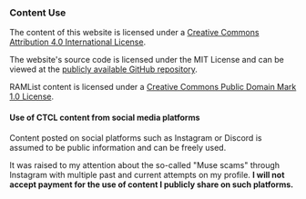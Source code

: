 ### Content Use
The content of this website is licensed under a [Creative Commons Attribution 4.0 International License](http://creativecommons.org/licenses/by/4.0/). 

The website's source code is licensed under the MIT License and can be viewed at the [publicly available GitHub repository](https://github.com/ctcl-bregis/ctclsite-python).

RAMList content is licensed under a [Creative Commons Public Domain Mark 1.0 License](http://creativecommons.org/publicdomain/mark/1.0/).

#### Use of CTCL content from social media platforms
Content posted on social platforms such as Instagram or Discord is assumed to be public information and can be freely used.

It was raised to my attention about the so-called "Muse scams" through Instagram with multiple past and current attempts on my profile. **I will not accept payment for the use of content I publicly share on such platforms.**

